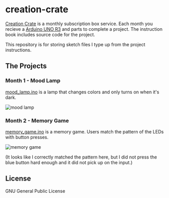 # creation-crate
[Creation Crate](https://mycreationcrate.com/) is a monthly subscription box service.  Each month you recieve a [Arduino UNO R3](https://www.arduino.cc/en/Main/ArduinoBoardUno) and parts to complete a project.  The instruction book includes source code for the project.

This repository is for storing sketch files I type up from the project instructions.

## The Projects

### Month 1 - Mood Lamp
[mood_lamp.ino](https://github.com/townsean/creation-crate/blob/master/sketches/mood_lamp/mood_lamp.ino) is a lamp that changes colors and only turns on when it's dark.

![mood lamp](https://github.com/townsean/creation-crate/blob/master/sketches/mood_lamp/mood_lamp.gif)

### Month 2 - Memory Game

[memory_game.ino](https://github.com/townsean/creation-crate/blob/master/sketches/memory_game/memory_game.ino) is a memory game.  Users match the pattern of the LEDs with button presses.

![memory game](https://github.com/townsean/creation-crate/blob/master/sketches/memory_game/memory_game.gif)

(It looks like I correctly matched the pattern here, but I did not press the blue button hard enough and it did not pick up on the input.)

## License

GNU General Public License
